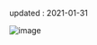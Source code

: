 updated : 2021-01-31

![image](https://user-images.githubusercontent.com/77447841/109423005-3cf30100-7a21-11eb-915e-e2fa016c6002.png)
